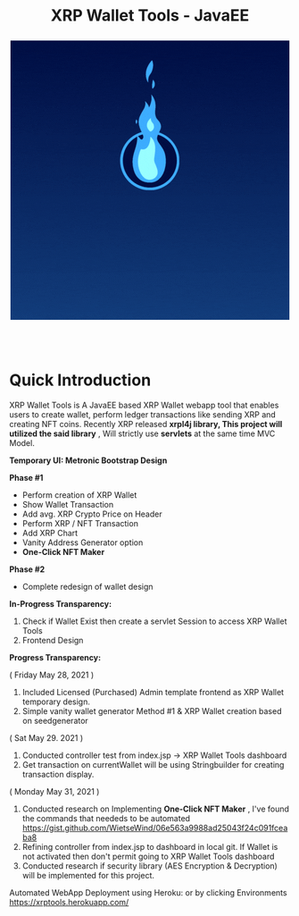 <h1 align="center"> XRP Wallet Tools - JavaEE
  
![](XRPWALLET.gif)
  
</h1> <br>

# Quick Introduction

XRP Wallet Tools is A JavaEE based XRP Wallet webapp tool that enables users to create wallet, perform ledger transactions like sending XRP and creating NFT coins. Recently XRP released **xrpl4j library, This project will utilized the said library** , Will strictly use **servlets** at the same time MVC Model.

**Temporary UI: Metronic Bootstrap Design**

<b>Phase #1</b>
  - Perform creation of XRP Wallet
  - Show Wallet Transaction
  - Add avg. XRP Crypto Price on Header
  - Perform XRP / NFT Transaction
  - Add XRP Chart
  - Vanity Address Generator option
  - **One-Click NFT Maker** 

<b>Phase #2</b>

  - Complete redesign of wallet design

**In-Progress Transparency:**
1. Check if Wallet Exist then create a servlet Session to access XRP Wallet Tools
2. Frontend Design

**Progress Transparency:**

( Friday May 28, 2021 )

1. Included Licensed (Purchased) Admin template frontend as XRP Wallet temporary design.
2. Simple vanity wallet generator Method #1 & XRP Wallet creation based on seedgenerator

( Sat May 29. 2021 )

1. Conducted controller test from index.jsp -> XRP Wallet Tools dashboard
2. Get transaction on currentWallet will be using Stringbuilder for creating transaction display.



( Monday May 31, 2021 )

1. Conducted research on Implementing **One-Click NFT Maker** , I've found the commands that neededs to be automated https://gist.github.com/WietseWind/06e563a9988ad25043f24c091fceaba8
2. Refining controller from index.jsp to dashboard in local git. If Wallet is not activated then don't permit going to XRP Wallet Tools dashboard
3. Conducted research if security library (AES Encryption & Decryption) will be implemented for this project.

Automated WebApp Deployment using Heroku: or by clicking Environments
https://xrptools.herokuapp.com/
